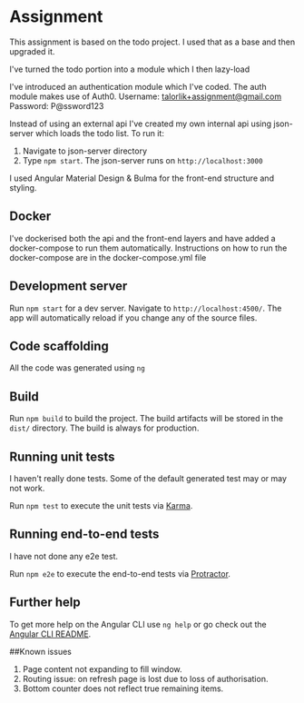 # Assignment

This assignment is based on the todo project. I used that as a base and then upgraded it.

I've turned the todo portion into a module which I then lazy-load

I've introduced an authentication module which I've coded. The auth module makes use of Auth0.
Username: talorlik+assignment@gmail.com
Password: P@ssword123

Instead of using an external api I've created my own internal api using json-server which loads the todo list.
To run it:
  1. Navigate to json-server directory
  2. Type `npm start`. The json-server runs on `http://localhost:3000`

I used Angular Material Design & Bulma for the front-end structure and styling.

## Docker

I've dockerised both the api and the front-end layers and have added a docker-compose to run them automatically.
Instructions on how to run the docker-compose are in the docker-compose.yml file

## Development server

Run `npm start` for a dev server. Navigate to `http://localhost:4500/`. The app will automatically reload if you change any of the source files.

## Code scaffolding

All the code was generated using `ng`

## Build

Run `npm build` to build the project. The build artifacts will be stored in the `dist/` directory. The build is always for production.

## Running unit tests

I haven't really done tests. Some of the default generated test may or may not work.

Run `npm test` to execute the unit tests via [Karma](https://karma-runner.github.io).

## Running end-to-end tests

I have not done any e2e test.

Run `npm e2e` to execute the end-to-end tests via [Protractor](http://www.protractortest.org/).

## Further help

To get more help on the Angular CLI use `ng help` or go check out the [Angular CLI README](https://github.com/angular/angular-cli/blob/master/README.md).

##Known issues

1. Page content not expanding to fill window.
2. Routing issue: on refresh page is lost due to loss of authorisation.
3. Bottom counter does not reflect true remaining items.
